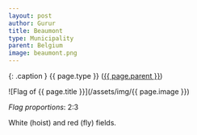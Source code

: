 ```yaml
---
layout: post
author: Gurur
title: Beaumont
type: Municipality
parent: Belgium
image: beaumont.png
---
```

{: .caption }
{{ page.type }} ([{{ page.parent }}](/2019/03/14/belgium.html))

![Flag of {{ page.title }}](/assets/img/{{ page.image }})

*Flag proportions*: 2:3

White (hoist) and red (fly) fields.